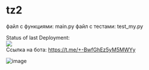 # tz2
файл с функциями: main.py
файл с тестами: test_my.py


Status of last Deployment:<br>
<img src="https://github.com/junkharmony/tz2/actions/workflows/yml1.yml/badge.svg"><br>
Ссылка на бота: https://t.me/+-BwfGhEz5yM5MWYy 

![image](https://user-images.githubusercontent.com/93477043/196005205-164dceb4-cce3-4c04-8f74-88e30b436139.png)
